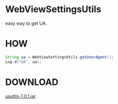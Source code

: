 # WebViewSettingsUtils
easy way to get UA.
# HOW
``` java
String ua = WebViewSettingsUtils.getUserAgent();
Log.d("UA", ua);
```
# DOWNLOAD
[uautils-1.0.1.jar](https://github.com/uautils/uautils/releases/download/1.0.1/uautils_1.0.1.jar)